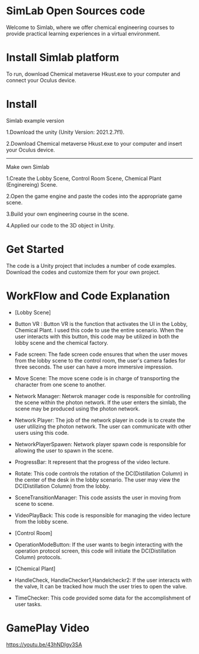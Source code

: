 # SimLab Open Sources code 
Welcome to Simlab, where we offer chemical engineering courses to provide practical learning experiences in a virtual environment.

# Install Simlab platform
To run, download Chemical metaverse Hkust.exe to your computer and connect your Oculus device.

# Install

Simlab example version 

1.Download the unity (Unity Version: 2021.2.7f1). 

2.Download Chemical metaverse Hkust.exe to your computer and insert your Oculus device.

-------------------------------------------------------------------------------------------

Make own Simlab

1.Create the Lobby Scene, Control Room Scene, Chemical Plant (Enginereing) Scene.

2.Open the game engine and paste the codes into the appropriate game scene.

3.Build your own engineering course in the scene.

4.Applied our code to the 3D object in Unity. 

# Get Started 
The code is a Unity project that includes a number of code examples. Download the codes and customize them for your own project.

# WorkFlow and Code Explanation 

- [Lobby Scene] 

- Button VR : Button VR is the function that activates the UI in the Lobby, Chemical Plant. I used this code to use the entire scenario. When the user interacts with this button, this code may be utilized in both the lobby scene and the chemical factory.
    
- Fade screen: The fade screen code ensures that when the user moves from the lobby scene to the control room, the user's camera fades for three seconds. The user can have a more immersive impression.

- Move Scene: The move scene code is in charge of transporting the character from one scene to another.

- Network Manager: Netwrok manager code is responsible for controlling the scene within the photon network. If the user enters the simlab, the scene may be produced using the photon network.

- Network Player: The job of the network player in code is to create the user utilizing the photon network. The user can communicate with other users using this code.

- NetworkPlayerSpawen: Network player spawn code is responsible for allowing the user to spawn in the scene.

- ProgressBar: It represent that the progress of the video lecture.

- Rotate: This code controls the rotation of the DC(Distillation Column) in the center of the desk in the lobby scenario. The user may view the DC(Distillation Column) from the lobby.  

- SceneTransitionManager: This code assists the user in moving from scene to scene.

- VideoPlayBack: This code is responsible for managing the video lecture from the lobby scene.

- [Control Room] 

- OperationModeButton: If the user wants to begin interacting with the operation protocol screen, this code will initiate the DC(Distillation Column) protocols.

- [Chemical Plant] 


- HandleCheck, HandleChecker1,Handelcheckr2: If the user interacts with the valve, It can be tracked  how much the user tries to open the valve. 

- TimeChecker: This code provided some data for the accomplishment of user tasks.

  
# GamePlay Video
https://youtu.be/43hNDIgy3SA                




  
